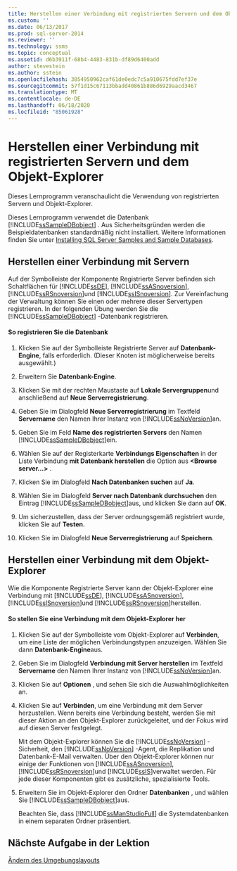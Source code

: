 ```yaml
---
title: Herstellen einer Verbindung mit registrierten Servern und dem Objekt-Explorer | Microsoft-Dokumentation
ms.custom: ''
ms.date: 06/13/2017
ms.prod: sql-server-2014
ms.reviewer: ''
ms.technology: ssms
ms.topic: conceptual
ms.assetid: d6b3911f-68b4-4483-831b-df89d6400add
author: stevestein
ms.author: sstein
ms.openlocfilehash: 3854950962caf61de0edc7c5a910675fdd7ef37e
ms.sourcegitcommit: 57f1d15c67113bbadd40861b886d6929aacd3467
ms.translationtype: MT
ms.contentlocale: de-DE
ms.lasthandoff: 06/18/2020
ms.locfileid: "85061928"
---
```

# <a name="connect-with-registered-servers-and-object-explorer"></a>Herstellen einer Verbindung mit registrierten Servern und dem Objekt-Explorer
  Dieses Lernprogramm veranschaulicht die Verwendung von registrierten Servern und Objekt-Explorer.  
  
 Dieses Lernprogramm verwendet die Datenbank [!INCLUDE[ssSampleDBobject](../../includes/sssampledbobject-md.md)] . Aus Sicherheitsgründen werden die Beispieldatenbanken standardmäßig nicht installiert. Weitere Informationen finden Sie unter [Installing SQL Server Samples and Sample Databases](http://sqlserversamples.codeplex.com).  
  
## <a name="connecting-to-servers"></a>Herstellen einer Verbindung mit Servern  
 Auf der Symbolleiste der Komponente Registrierte Server befinden sich Schaltflächen für [!INCLUDE[ssDE](../../includes/ssde-md.md)], [!INCLUDE[ssASnoversion](../../includes/ssasnoversion-md.md)], [!INCLUDE[ssRSnoversion](../../includes/ssrsnoversion-md.md)]und [!INCLUDE[ssISnoversion](../../includes/ssisnoversion-md.md)]. Zur Vereinfachung der Verwaltung können Sie einen oder mehrere dieser Servertypen registrieren. In der folgenden Übung werden Sie die [!INCLUDE[ssSampleDBobject](../../includes/sssampledbobject-md.md)] -Datenbank registrieren.  
  
#### <a name="to-register-the-database"></a>So registrieren Sie die Datenbank  
  
1.  Klicken Sie auf der Symbolleiste Registrierte Server auf **Datenbank-Engine**, falls erforderlich. (Dieser Knoten ist möglicherweise bereits ausgewählt.)  
  
2.  Erweitern Sie **Datenbank-Engine**.  
  
3.  Klicken Sie mit der rechten Maustaste auf **Lokale Servergruppen**und anschließend auf **Neue Serverregistrierung**.  
  
4.  Geben Sie im Dialogfeld **Neue Serverregistrierung** im Textfeld **Servername** den Namen Ihrer Instanz von [!INCLUDE[ssNoVersion](../../includes/ssnoversion-md.md)]an.  
  
5.  Geben Sie im Feld **Name des registrierten Servers** den Namen [!INCLUDE[ssSampleDBobject](../../includes/sssampledbobject-md.md)]ein.  
  
6.  Wählen Sie auf der Registerkarte **Verbindungs Eigenschaften** in der Liste Verbindung **mit Datenbank herstellen** die Option aus **\<Browse server...>** .  
  
7.  Klicken Sie im Dialogfeld **Nach Datenbanken suchen** auf **Ja**.  
  
8.  Wählen Sie im Dialogfeld **Server nach Datenbank durchsuchen** den Eintrag [!INCLUDE[ssSampleDBobject](../../includes/sssampledbobject-md.md)]aus, und klicken Sie dann auf **OK**.  
  
9. Um sicherzustellen, dass der Server ordnungsgemäß registriert wurde, klicken Sie auf **Testen**.  
  
10. Klicken Sie im Dialogfeld **Neue Serverregistrierung** auf **Speichern**.  
  
## <a name="connecting-with-object-explorer"></a>Herstellen einer Verbindung mit dem Objekt-Explorer  
 Wie die Komponente Registrierte Server kann der Objekt-Explorer eine Verbindung mit [!INCLUDE[ssDE](../../includes/ssde-md.md)], [!INCLUDE[ssASnoversion](../../includes/ssasnoversion-md.md)], [!INCLUDE[ssISnoversion](../../includes/ssisnoversion-md.md)]und [!INCLUDE[ssRSnoversion](../../includes/ssrsnoversion-md.md)]herstellen.  
  
#### <a name="to-connect-with-object-explorer"></a>So stellen Sie eine Verbindung mit dem Objekt-Explorer her  
  
1.  Klicken Sie auf der Symbolleiste vom Objekt-Explorer auf **Verbinden**, um eine Liste der möglichen Verbindungstypen anzuzeigen. Wählen Sie dann **Datenbank-Engine**aus.  
  
2.  Geben Sie im Dialogfeld **Verbindung mit Server herstellen** im Textfeld **Servername** den Namen Ihrer Instanz von [!INCLUDE[ssNoVersion](../../includes/ssnoversion-md.md)]an.  
  
3.  Klicken Sie auf **Optionen** , und sehen Sie sich die Auswahlmöglichkeiten an.  
  
4.  Klicken Sie auf **Verbinden**, um eine Verbindung mit dem Server herzustellen. Wenn bereits eine Verbindung besteht, werden Sie mit dieser Aktion an den Objekt-Explorer zurückgeleitet, und der Fokus wird auf diesen Server festgelegt.  
  
     Mit dem Objekt-Explorer können Sie die [!INCLUDE[ssNoVersion](../../includes/ssnoversion-md.md)] -Sicherheit, den [!INCLUDE[ssNoVersion](../../includes/ssnoversion-md.md)] -Agent, die Replikation und Datenbank-E-Mail verwalten. Über den Objekt-Explorer können nur einige der Funktionen von [!INCLUDE[ssASnoversion](../../includes/ssasnoversion-md.md)], [!INCLUDE[ssRSnoversion](../../includes/ssrsnoversion-md.md)]und [!INCLUDE[ssIS](../../includes/ssis-md.md)]verwaltet werden. Für jede dieser Komponenten gibt es zusätzliche, spezialisierte Tools.  
  
5.  Erweitern Sie im Objekt-Explorer den Ordner **Datenbanken** , und wählen Sie [!INCLUDE[ssSampleDBobject](../../includes/sssampledbobject-md.md)]aus.  
  
     Beachten Sie, dass [!INCLUDE[ssManStudioFull](../../includes/ssmanstudiofull-md.md)] die Systemdatenbanken in einem separaten Ordner präsentiert.  
  
## <a name="next-task-in-lesson"></a>Nächste Aufgabe in der Lektion  
 [Ändern des Umgebungslayouts](lesson-1-3-change-the-environment-layout.md)  
  
  
